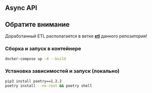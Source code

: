## Async API

## Обратите внимание
Доработанный ETL располагается в ветке [**etl**](https://github.com/opodryadov/Async_API_sprint_1/tree/etl) данного репозитория!


###  Сборка и запуск в контейнере
```bash
docker-compose up -d --build
```

###  Установка зависимостей и запуск (локально)
```bash
pip3 install poetry==1.2.2
poetry install --no-root && poetry shell
```
